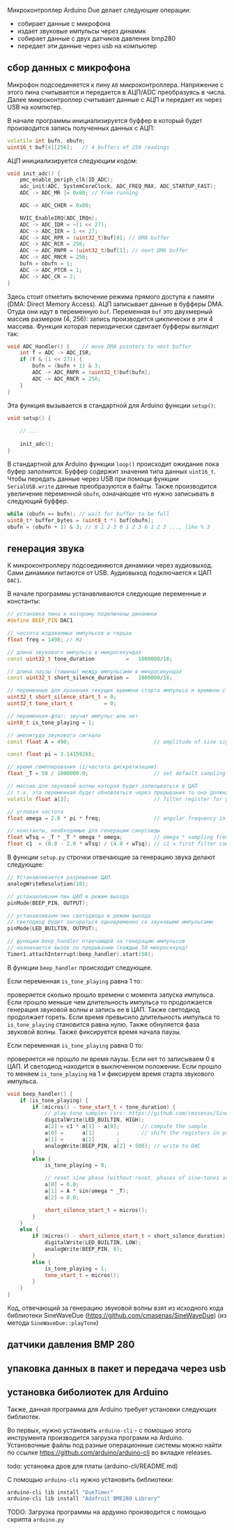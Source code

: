 Микроконтроллер Arduino Due делает следующие операции:
- собирает данные с микрофона
- издает звуковые импульсы через динамик
- собирает данные с двух датчиков давления bmp280
- передает эти данные через usb на компьютер

## сбор данных с микрофона
Микрофон подсоединяется к пину `A0` микроконтроллера. Напряжение с этого пина считывается и передается в АЦП/ADC преобразуясь в числа. Далее микроконтроллер считывает данные с АЦП и передает их через USB на компютер.


В начале программы инициализируется буффер в который будет производится запись полученных данных с АЦП:

```cpp
volatile int bufn, obufn;
uint16_t buf[4][256];   // 4 buffers of 256 readings
```

АЦП инициализируется следующим кодом:
```cpp
void init_adc() {
    pmc_enable_periph_clk(ID_ADC);
    adc_init(ADC, SystemCoreClock, ADC_FREQ_MAX, ADC_STARTUP_FAST);
    ADC -> ADC_MR |= 0x80; // free running

    ADC -> ADC_CHER = 0x80;

    NVIC_EnableIRQ(ADC_IRQn);
    ADC -> ADC_IDR = ~(1 << 27);
    ADC -> ADC_IER = 1 << 27;
    ADC -> ADC_RPR = (uint32_t)buf[0]; // DMA buffer
    ADC -> ADC_RCR = 256;
    ADC -> ADC_RNPR = (uint32_t)buf[1]; // next DMA buffer
    ADC -> ADC_RNCR = 256;
    bufn = obufn = 1;
    ADC -> ADC_PTCR = 1;
    ADC -> ADC_CR = 2;
}
```

Здесь стоит отметить включение режима прямого доступа к памяти (DMA: Direct Memory Access). АЦП записывает данные в буфферы DMA. Отуда они идут в переменную `buf`. Переменная `buf` это двухмерный массив размером (4, 256): запись производится циклически в эти 4 массива.
Функция которая периодически сдвигает буфферы выглядит так:

```cpp
void ADC_Handler() {    // move DMA pointers to next buffer
    int f = ADC -> ADC_ISR;
    if (f & (1 << 27)) {
        bufn = (bufn + 1) & 3;
        ADC -> ADC_RNPR = (uint32_t)buf[bufn];
        ADC -> ADC_RNCR = 256;
    }
}
```

Эта функция вызывается в стандартной для Arduino функции `setup()`:

```cpp
void setup() {
    
    // ...
    
    init_adc();
}
```

В стандартной для Arduino функции `loop()` происходит ожидание пока буфер заполнится. Буффер содержит значения типа данных `uint16_t`. Чтобы передать данные через USB при помощи функции `SerialUSB.write` данные преобразуются в байты.
Также производится увеличение переменной `obufn`, означающее что нужно записывать в следующий буффер.

```cpp
while (obufn == bufn); // wait for buffer to be full
uint8_t* buffer_bytes = (uint8_t *) buf[obufn];
obufn = (obufn + 1) & 3; // 0 1 2 3 0 1 2 3 0 1 2 3 ..., like % 3
```

## генерация звука
К микроконтроллеру подсоединяются динамики через аудиовыход. Сами динамики питаются от USB. Аудиовыход подключается к ЦАП `DAC1`.

В начале программы устанавливаются следующие переменные и константы:

```cpp
// установка пина к которому подключены динамики
#define BEEP_PIN DAC1

// частота издаваемых импульсов в герцах
float freq = 1498; // Hz

// длина звукового импульса в микросекундах
const uint32_t tone_duration          =   1000000/16;

// длина паузы (тишины) между импульсами в микросекундах
const uint32_t short_silence_duration =   1000000/16;

// переменные для хранения текущих времени старта импульса и времени старта паузы
uint32_t short_silence_start_t = 0;
uint32_t tone_start_t          = 0;

// переменная-флаг: звучит импульс или нет
uint8_t is_tone_playing = 1;

// амплитуда звукового сигнала
const float A = 490;                           // amplitude of sine signal

const float pi = 3.14159265;

// время семплирования (1/частота дискретизации)
float _T = 50 / 1000000.0;                     // set default sampling time in microseconds

// массив для звуковой волны которая будет записываться в ЦАП
// т.к. эта переменная будет обновляться через прерывания то она должна быть volatile
volatile float a[3];                           // filter register for generating tone

// угловая частота
float omega = 2.0 * pi * freq;                 // angular frequency in radians/second

// константы, необходимые для генерации синусоиды
float wTsq = _T * _T * omega * omega;          // omega * sampling frequency squared
float c1  = (8.0 - 2.0 * wTsq) / (4.0 + wTsq); // c1 = first filter coefficient
```

В функции `setup.py` строчки отвечающие за генерацию звука делают следующее:

```cpp
// Устанавливается разрешение ЦАП
analogWriteResolution(10);

// устанавливаем пин ЦАП в режим выхода
pinMode(BEEP_PIN, OUTPUT);

// устанавливаем пин светодиода в режим выхода 
// светодиод будет загораться одновременно со звуковыми импульсами
pinMode(LED_BUILTIN, OUTPUT);

// функции beep_handler отвечающей за генерацию импульсов
// назначается вызов по прерыванию (каждые 50 микросекунд)
Timer1.attachInterrupt(beep_handler).start(50);
```

В функции `beep_handler` происходит следующее.

Если переменная `is_tone_playing` равна 1 то:

проверяется сколько прошло времени с момента запуска импульса. Если прошло меньше чем длительность импульса то продолжается генерация звуковой волны и запись ее в ЦАП. Также светодиод продолжает гореть. Если время превысило длительность импульса то `is_tone_playing` становится равна нулю. Также обнуляется фаза звуковой волны. Также фиксируется время начала паузы.

Если переменная `is_tone_playing` равна 0 то:

проверяется не прошло ли время паузы. Если нет то записываем 0 в ЦАП. И светодиод находится в выключенном положении. Если прошло то меняем `is_tone_playing` на 1 и фиксируем время старта звукового импульса.


```cpp
void beep_handler() {
    if (is_tone_playing) {
        if (micros() - tone_start_t < tone_duration) {
            // play tone samples (src: https://github.com/cmasenas/SineWaveDue)
            digitalWrite(LED_BUILTIN, HIGH);
            a[2] = c1 * a[1] - a[0];       // compute the sample
            a[0] =      a[1]       ;       // shift the registers in preparation for the next cycle
            a[1] =      a[2]       ;
            analogWrite(BEEP_PIN, a[2] + 500); // write to DAC
        }
        else {
            is_tone_playing = 0;

            // reset sine phase (without reset, phases of sine-tones are constantly shifting)
            a[0] = 0.0;
            a[1] = A * sin(omega * _T);
            a[2] = 0.0;

            short_silence_start_t = micros();
        }
    }
    else {
        if (micros() - short_silence_start_t < short_silence_duration) {
            digitalWrite(LED_BUILTIN, LOW);
            analogWrite(BEEP_PIN, 0);
        }
        else {
            is_tone_playing = 1;
            tone_start_t = micros();
        }
    }
}
```

Код, отвечающий за генерацию звуковой волны взят из исходного кода библиотеки SineWaveDue (https://github.com/cmasenas/SineWaveDue) (из метода `SineWaveDue::playTone`)

## датчики давления BMP 280
## упаковка данных в пакет и передача через usb

## установка биболиотек для Arduino

Также, данная программа для Arduino требует установки следующих библиотек. 

Во первых, нужно установить `arduino-cli` - с помощью этого инструмента производится загрузка программ на Arduino. Установочные файлы под разные операционные системы можно найти по ссылке https://github.com/arduino/arduino-cli во вкладке releases.

todo: установка дров для платы (arduino-cli/README.md)

С помощью `arduino-cli` нужно установить библиотеки:

```sh
arduino-cli lib install "DueTimer"
arduino-cli lib install "Adafruit BME280 Library"
```

TODO: Загрузка программы на ардуино производится с помощью скрипта `arduino.py`
